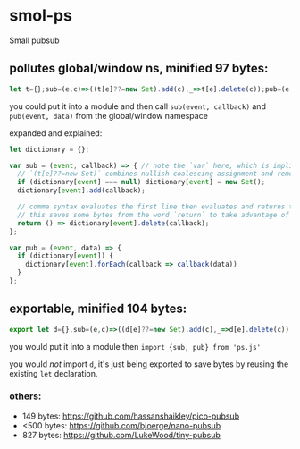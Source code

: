 # smol-ps
Small pubsub

## pollutes global/window ns, minified 97 bytes:

```js
let t={};sub=(e,c)=>((t[e]??=new Set).add(c),_=>t[e].delete(c));pub=(e,d)=>t[e]?.forEach(f=>f(d))
```

you could put it into a module and then call `sub(event, callback)` and `pub(event, data)` from the global/window namespace

expanded and explained:

```js
let dictionary = {};

var sub = (event, callback) => { // note the `var` here, which is implicit in the minified version, making it a global variable
  // `(t[e]??=new Set)` combines nullish coalescing assignment and removes the optional () after a new object with no arguments
  if (dictionary[event] === null) dictionary[event] = new Set();
  dictionary[event].add(callback);

  // comma syntax evaluates the first line then evaluates and returns the second (or last) line
  // this saves some bytes from the word `return` to take advantage of implicit returns if not using braces.
  return () => dictionary[event].delete(callback);
};

var pub = (event, data) => {
  if (dictionary[event]) {
    dictionary[event].forEach(callback => callback(data))
  }
};
```

## exportable, minified 104 bytes:

```js
export let d={},sub=(e,c)=>((d[e]??=new Set).add(c),_=>d[e].delete(c)),pub=(e,s)=>d[e]?.forEach(f=>f(s))
```

you would put it into a module then `import {sub, pub} from 'ps.js'`

you would *not* import `d`, it's just being exported to save bytes by reusing the existing `let` declaration.

### others:

- 149 bytes: https://github.com/hassanshaikley/pico-pubsub
- <500 bytes: https://github.com/bjoerge/nano-pubsub
- 827 bytes: https://github.com/LukeWood/tiny-pubsub
